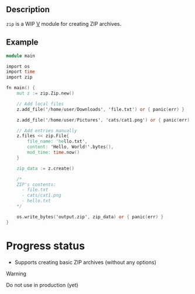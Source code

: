 ## Description

`zip` is a WIP [V](https://vlang.io/) module for creating ZIP archives.

## Example

```v
module main

import os
import time
import zip

fn main() {
	mut z := zip.Zip.new()

	// Add local files
	z.add_file('/home/user/Downloads', 'file.txt') or { panic(err) }

	z.add_file('/home/user/Pictures', 'cats/cat1.png') or { panic(err) }

	// Add entries manually
	z.files << zip.File{
		file_name: 'hello.txt',
		content: 'Hello, World!'.bytes(),
		mod_time: time.now()
	}

	zip_data := z.create()

	/*
	ZIP's contents:
	  - file.txt
	  - cats/cat1.png
	  - hello.txt
	*/

	os.write_bytes('output.zip', zip_data) or { panic(err) }
}
```

# Progress status
- Supports creating basic ZIP archives (without any options)

> [!WARNING]
> Do not use in production (yet)